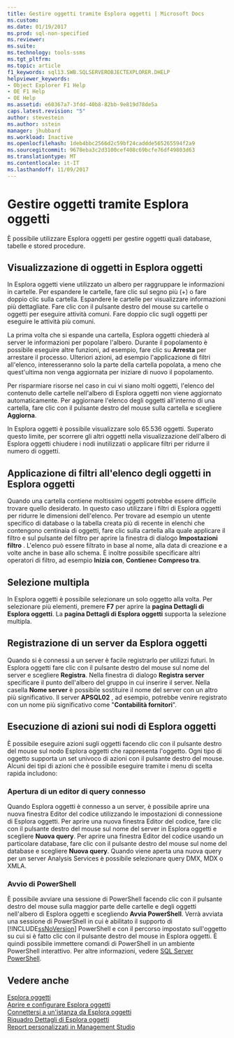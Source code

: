 ```yaml
---
title: Gestire oggetti tramite Esplora oggetti | Microsoft Docs
ms.custom: 
ms.date: 01/19/2017
ms.prod: sql-non-specified
ms.reviewer: 
ms.suite: 
ms.technology: tools-ssms
ms.tgt_pltfrm: 
ms.topic: article
f1_keywords: sql13.SWB.SQLSERVEROBJECTEXPLORER.DHELP
helpviewer_keywords:
- Object Explorer F1 Help
- OE F1 Help
- OE Help
ms.assetid: e60367a7-3fdd-40b8-82bb-9e819d78de5a
caps.latest.revision: "5"
author: stevestein
ms.author: sstein
manager: jhubbard
ms.workload: Inactive
ms.openlocfilehash: 1deb4bbc2566d2c59bf24caddde565265594f2a9
ms.sourcegitcommit: 9678eba3c2d3100cef408c69bcfe76df49803d63
ms.translationtype: MT
ms.contentlocale: it-IT
ms.lasthandoff: 11/09/2017
---
```

# <a name="manage-objects-by-using-object-explorer"></a>Gestire oggetti tramite Esplora oggetti
È possibile utilizzare Esplora oggetti per gestire oggetti quali database, tabelle e stored procedure.  
  
## <a name="viewing-objects-in-object-explorer"></a>Visualizzazione di oggetti in Esplora oggetti  
In Esplora oggetti viene utilizzato un albero per raggruppare le informazioni in cartelle. Per espandere le cartelle, fare clic sul segno più (+) o fare doppio clic sulla cartella. Espandere le cartelle per visualizzare informazioni più dettagliate. Fare clic con il pulsante destro del mouse su cartelle o oggetti per eseguire attività comuni. Fare doppio clic sugli oggetti per eseguire le attività più comuni.  
  
La prima volta che si espande una cartella, Esplora oggetti chiederà al server le informazioni per popolare l'albero. Durante il popolamento è possibile eseguire altre funzioni, ad esempio, fare clic su **Arresta** per arrestare il processo. Ulteriori azioni, ad esempio l'applicazione di filtri all'elenco, interesseranno solo la parte della cartella popolata, a meno che quest'ultima non venga aggiornata per iniziare di nuovo il popolamento.  
  
Per risparmiare risorse nel caso in cui vi siano molti oggetti, l'elenco del contenuto delle cartelle nell'albero di Esplora oggetti non viene aggiornato automaticamente. Per aggiornare l'elenco degli oggetti all'interno di una cartella, fare clic con il pulsante destro del mouse sulla cartella e scegliere **Aggiorna**.  
  
In Esplora oggetti è possibile visualizzare solo 65.536 oggetti. Superato questo limite, per scorrere gli altri oggetti nella visualizzazione dell'albero di Esplora oggetti chiudere i nodi inutilizzati o applicare filtri per ridurre il numero di oggetti.  
  
## <a name="filtering-the-list-of-objects-in-object-explorer"></a>Applicazione di filtri all'elenco degli oggetti in Esplora oggetti  
Quando una cartella contiene moltissimi oggetti potrebbe essere difficile trovare quello desiderato. In questo caso utilizzare i filtri di Esplora oggetti per ridurre le dimensioni dell'elenco. Per trovare ad esempio un utente specifico di database o la tabella creata più di recente in elenchi che contengono centinaia di oggetti, fare clic sulla cartella alla quale applicare il filtro e sul pulsante del filtro per aprire la finestra di dialogo **Impostazioni filtro** . L'elenco può essere filtrato in base al nome, alla data di creazione e a volte anche in base allo schema. È inoltre possibile specificare altri operatori di filtro, ad esempio **Inizia con**, **Contiene**e **Compreso tra**.  
  
## <a name="multi-select"></a>Selezione multipla  
In Esplora oggetti è possibile selezionare un solo oggetto alla volta. Per selezionare più elementi, premere **F7** per aprire la **pagina Dettagli di Esplora oggetti**. La **pagina Dettagli di Esplora oggetti** supporta la selezione multipla.  
  
## <a name="register-a-server-from-object-explorer"></a>Registrazione di un server da Esplora oggetti  
Quando si è connessi a un server è facile registrarlo per utilizzi futuri. In Esplora oggetti fare clic con il pulsante destro del mouse sul nome del server e scegliere **Registra**. Nella finestra di dialogo **Registra server** specificare il punto dell'albero del gruppo in cui inserire il server. Nella casella **Nome server** è possibile sostituire il nome del server con un altro più significativo. Il server **APSQL02** , ad esempio, potrebbe venire registrato con un nome più significativo come "**Contabilità fornitori**".  
  
## <a name="performing-actions-on-object-explorer-nodes"></a>Esecuzione di azioni sui nodi di Esplora oggetti  
È possibile eseguire azioni sugli oggetti facendo clic con il pulsante destro del mouse sul nodo Esplora oggetti che rappresenta l'oggetto. Ogni tipo di oggetto supporta un set univoco di azioni con il pulsante destro del mouse. Alcuni dei tipi di azioni che è possibile eseguire tramite i menu di scelta rapida includono:  
  
### <a name="open-a-connected-query-editor"></a>Apertura di un editor di query connesso  
Quando Esplora oggetti è connesso a un server, è possibile aprire una nuova finestra Editor del codice utilizzando le impostazioni di connessione di Esplora oggetti. Per aprire una nuova finestra Editor del codice, fare clic con il pulsante destro del mouse sul nome del server in Esplora oggetti e scegliere **Nuova query**. Per aprire una finestra Editor del codice usando un particolare database, fare clic con il pulsante destro del mouse sul nome del database e scegliere **Nuova query**. Quando viene aperta una nuova query per un server Analysis Services è possibile selezionare query DMX, MDX o XMLA.  
  
### <a name="start-powershell"></a>Avvio di PowerShell  
È possibile avviare una sessione di PowerShell facendo clic con il pulsante destro del mouse sulla maggior parte delle cartelle e degli oggetti nell'albero di Esplora oggetti e scegliendo **Avvia PowerShell**. Verrà avviata una sessione di PowerShell in cui è abilitato il supporto di [!INCLUDE[ssNoVersion](../../includes/ssnoversion_md.md)] PowerShell e con il percorso impostato sull'oggetto su cui si è fatto clic con il pulsante destro del mouse in Esplora oggetti. È quindi possibile immettere comandi di PowerShell in un ambiente PowerShell interattivo. Per altre informazioni, vedere [SQL Server PowerShell](http://msdn.microsoft.com/en-us/89b70725-bbe7-4ffe-a27d-2a40005a97e7).  
  
## <a name="see-also"></a>Vedere anche  
[Esplora oggetti](../../ssms/object/object-explorer.md)  
[Aprire e configurare Esplora oggetti](../../ssms/object/open-and-configure-object-explorer.md)  
[Connettersi a un'istanza da Esplora oggetti](../../ssms/object/connect-to-an-instance-from-object-explorer.md)  
[Riquadro Dettagli di Esplora oggetti](../../ssms/object/object-explorer-details-pane.md)  
[Report personalizzati in Management Studio](../../ssms/object/custom-reports-in-management-studio.md)  
  
